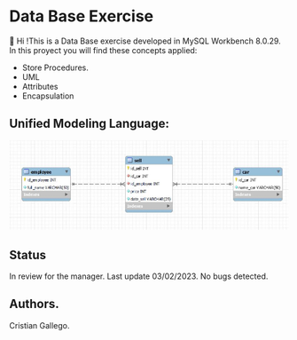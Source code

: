 # Data Base Exercise
👋 Hi !This is a Data Base exercise developed in MySQL Workbench 8.0.29. In this proyect you will find these concepts applied:

- Store Procedures.
- UML
- Attributes
- Encapsulation

## Unified Modeling Language: 

![Capture](https://github.com/crisgahur/Kiadealership/blob/develop/UML.png)

## Status 
In review for the manager. Last update 03/02/2023. No bugs detected.

## Authors.
Cristian Gallego. 

